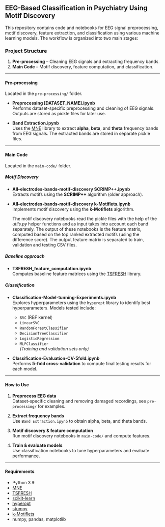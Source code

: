 ## EEG-Based Classification in Psychiatry Using Motif Discovery

This repository contains code and notebooks for EEG signal preprocessing, motif discovery, feature extraction, and classification using various machine learning models. The workflow is organized into two main stages:

### Project Structure

1. **Pre-processing** – Cleaning EEG signals and extracting frequency bands.
2. **Main Code** – Motif discovery, feature computation, and classification.

---

#### Pre-processing

Located in the `pre-processing/` folder.

- **Preprocessing [DATASET_NAME].ipynb**     
  Performs dataset-specific preprocessing and cleaning of EEG signals.
  Outputs are stored as pickle files for later use.

- **Band Extraction.ipynb**  
  Uses the [MNE](https://mne.tools/stable/index.html) library to extract **alpha**, **beta**, and **theta** frequency bands from EEG signals. The extracted bands are stored in separate pickle files.

---

####  Main Code

Located in the `main-code/` folder.

##### Motif Discovery
- **All-electrodes-bands-motif-discovery SCRIMP++.ipynb**  
  Extracts motifs using the **SCRIMP++** algorithm (older approach).

- **All-electrodes-bands-motif-discovery k-Motiflets.ipynb**  
  Implements motif discovery using the **k-Motiflets** algorithm.

  The motif discovery notebooks read the pickle files with the help of the *utils.py* helper functions and as input takes into account each band separately. The output of these notebooks is the feature matrix, computed based on the top ranked extracted motifs (using the difference score). The output feature matrix is separated to train, validation and testing CSV files. 

##### Baseline approach
- **TSFRESH_feature_computation.ipynb**  
  Computes baseline feature matrices using the [TSFRESH](https://tsfresh.readthedocs.io/) library.

##### Classification
- **Classification-Model-tunning-Experiments.ipynb**  
  Explores hyperparameters using the `hyperopt` library to identify best hyperparameters. 
  Models tested include:
  - `SVC` (RBF kernel)
  - `LinearSVC`
  - `RandomForestClassifier`
  - `DecisionTreeClassifier`
  - `LogisticRegression`
  - `MLPClassifier`  
  *(Training and validation sets only)*

- **Classification-Evaluation-CV-5fold.ipynb**  
  Performs **5-fold cross-validation** to compute final testing results for each model.

---

#### How to Use

1. **Preprocess EEG data**  
   Dataset-specific cleaning and removing damaged recordings, see `pre-processing/` for examples.

2. **Extract frequency bands**  
   Use `Band Extraction.ipynb` to obtain alpha, beta, and theta bands.

3. **Motif discovery & feature computation**  
   Run motif discovery notebooks in `main-code/` and compute features.

4. **Train & evaluate models**  
   Use classification notebooks to tune hyperparameters and evaluate performance.

---

#### Requirements

- Python 3.9
- [MNE](https://mne.tools/stable/index.html)
- [TSFRESH](https://tsfresh.readthedocs.io/)
- [scikit-learn](https://scikit-learn.org/stable/)
- [hyperopt](https://github.com/hyperopt/hyperopt)
- [stumpy](https://stumpy.readthedocs.io/) 
- [k-Motiflets](https://github.com/motiflets/k-Motiflets)
- numpy, pandas, matplotlib


